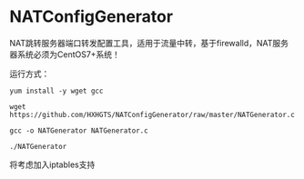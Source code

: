 # NATConfigGenerator
NAT跳转服务器端口转发配置工具，适用于流量中转，基于firewalld，NAT服务器系统必须为CentOS7+系统！

运行方式：
```
yum install -y wget gcc

wget https://github.com/HXHGTS/NATConfigGenerator/raw/master/NATGenerator.c

gcc -o NATGenerator NATGenerator.c

./NATGenerator
```
将考虑加入iptables支持
